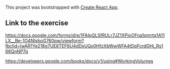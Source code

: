 This project was bootstrapped with [Create React App](https://github.com/facebook/create-react-app).

## Link to the exercise 

https://docs.google.com/forms/d/e/1FAIpQLSfRULr7JZ1XPioOFna1qmrtq1A11LX__Be-1O4NlxboG760pw/viewform?fbclid=IwAR1Ye218g7UE8TEF6U4dDxUQx0HfzXbWwWFA4tDpFcrdGHi_Rs166QnNP7g

https://developers.google.com/books/docs/v1/using#WorkingVolumes